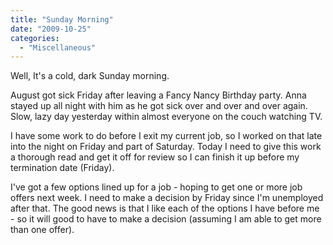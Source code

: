 ```yaml
---
title: "Sunday Morning"
date: "2009-10-25"
categories: 
  - "Miscellaneous"
---
```


Well, It's a cold, dark Sunday morning.

August got sick Friday after leaving a Fancy Nancy Birthday party. Anna stayed up all night with him as he got sick over and over and over again. Slow, lazy day yesterday within almost everyone on the couch watching TV.

I have some work to do before I exit my current job, so I worked on that late into the night on Friday and part of Saturday. Today I need to give this work a thorough read and get it off for review so I can finish it up before my termination date (Friday).

I've got a few options lined up for a job - hoping to get one or more job offers next week. I need to make a decision by Friday since I'm unemployed after that. The good news is that I like each of the options I have before me - so it will good to have to make a decision (assuming I am able to get more than one offer).
